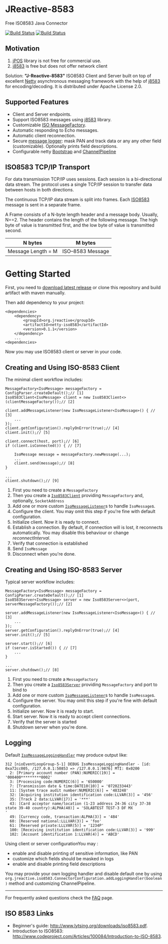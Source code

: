 # JReactive-8583

Free ISO8583 Java Connector 

[![Build Status](https://travis-ci.org/kpavlov/jreactive-8583.png?branch=master)](https://travis-ci.org/kpavlov/jreactive-8583) [![Build Status](https://drone.io/github.com/kpavlov/jreactive-8583/status.png)](https://drone.io/github.com/kpavlov/jreactive-8583/latest)

## Motivation

1. [jPOS][jpos] library is not free for commercial use. 
2. [j8583][j8583] is free but does not offer network client

Solution: **"J-Reactive-8583"** ISO8583 Client and Server built on top of excellent [Netty][netty] asynchronous messaging framework with the help of [j8583][j8583] for encoding/decoding. It is distributed under Apache License 2.0.

## Supported Features

* Client and Server endpoints.
* Support ISO8583 messages using [j8583][j8583] library.
* Customizable [ISO MessageFactory][j8583-message-factory].
* Automatic responding to Echo messages.
* Automatic client reconnection.
* Secure [message logger](https://github.com/kpavlov/jreactive-8583/blob/master/src/main/java/org/jreactive/iso8583/netty/pipeline/IsoMessageLoggingHandler.java): mask PAN and track data or any any other field (customizable). Optionally prints field descriptions.
 * Configurable netty [Bootstrap](https://github.com/netty/netty/blob/master/transport/src/main/java/io/netty/bootstrap/Bootstrap.java) and [ChannelPipeline](https://github.com/netty/netty/blob/master/transport/src/main/java/io/netty/channel/ChannelPipeline.java)

## ISO8583 TCP/IP Transport

For data transmission TCP/IP uses sessions.
Each session is a bi-directional data stream. 
The protocol uses a single TCP/IP session to transfer data between hosts in both directions. 

The continuous TCP/IP data stream is split into frames. 
Each [ISO8583][iso8583] message is sent in a separate frame. 

A Frame consists of a N-byte length header and a message body.
Usually, N==2.
The header contains the length of the following message.
The high byte of value is transmitted first, and the low byte of value is transmitted second.

| N bytes            | M bytes            |
| ------------------ | ------------------ |
| Message Length = M | ISO–8583 Message |

# Getting Started

First, you need to [download latest release](https://github.com/kpavlov/jreactive-8583/releases) or clone this repository and build artifact with maven manually. 

Then add dependency to your project:

    <dependencies>
        <dependency>
            <groupId>org.jreactive</groupId>
            <artifactId>netty-iso8583</artifactId>
            <version>0.1.1</version>
        </dependency>
        ...
    <dependencies>
    
Now you may use ISO8583 client or server in your code.

## Creating and Using ISO-8583 Client

The minimal client workflow includes:

    MessageFactory<IsoMessage> messageFactory = ConfigParser.createDefault();// [1]
    Iso8583Client<IsoMessage> client = new Iso8583Client<>(clientMessageFactory());// [2]

    client.addMessageListener(new IsoMessageListener<IsoMessage>() { // [3]
        ...
    });
    client.getConfiguration().replyOnError(true);// [4]
    client.init();// [5]
    
    client.connect(host, port);// [6]
    if (client.isConnected()) { // [7]
    
        IsoMessage message = messageFactory.newMessage(...);
        ...
        client.send(message);// [8]
    }
    
    ...
    client.shutdown();// [9]
    
1. First you need to create a `MessageFactory`
2. Then you create a [`Iso8583Client`][Iso8583Client] providing `MessageFactory` and, optionally, `SocketAddress` 
3. Add one or more custom [`IsoMessageListener`][IsoMessageListener]s to handle `IsoMessage`s.
4. Configure the client. You may omit this step if you're fine with default configuration.
5. Initialize client. Now it is ready to connect.
6. Establish a connection. By default, if connection will is lost, it reconnects automatically. You may disable this behaviour or change _reconnectInterval_.
7. Verify that connection is established
8. Send `IsoMessage`
9. Disconnect when you're done.

## Creating and Using ISO-8583 Server

Typical server workflow includes:

    MessageFactory<IsoMessage> messageFactory = ConfigParser.createDefault();// [1]
    Iso8583Server<IsoMessage> server = new Iso8583Server<>(port, serverMessageFactory());// [2]

    server.addMessageListener(new IsoMessageListener<IsoMessage>() { // [3]
        ...
    });
    server.getConfiguration().replyOnError(true);// [4]
    server.init();// [5]
    
    server.start();// [6]
    if (server.isStarted()) { // [7]
        ...
    }
    
    ...
    server.shutdown();// [8]
    
1. First you need to create a `MessageFactory`
2. Then you create a [`Iso8583Server`][Iso8583Server] providing `MessageFactory` and port to bind to 
3. Add one or more custom [`IsoMessageListener`][IsoMessageListener]s to handle `IsoMessage`s.
4. Configure the server. You may omit this step if you're fine with default configuration.
5. Initialize server. Now it is ready to start.
6. Start server. Now it is ready to accept client connections.
7. Verify that the server is started
9. Shutdown server when you're done.

## Logging

Default [`IsoMessageLoggingHandler`][IsoMessageLoggingHandler] may produce output like:

    312 [nioEventLoopGroup-5-1] DEBUG IsoMessageLoggingHandler - [id: 0xa72cc005, /127.0.0.1:50853 => /127.0.0.1:9876] MTI: 0x0200
      2: [Primary account number (PAN):NUMERIC(19)] = '000400*********0002'
      3: [Processing code:NUMERIC(6)] = '650000'
      7: [Transmission date & time:DATE10(10)] = '0720233443'
      11: [System trace audit number:NUMERIC(6)] = '483248'
      32: [Acquiring institution identification code:LLVAR(3)] = '456'
      35: [Track 2 data:LLVAR(17)] = '***'
      43: [Card acceptor name/location (1-23 address 24-36 city 37-38 state 39-40 country):ALPHA(40)] = 'SOLABTEST TEST-3 DF MX                  '
      49: [Currency code, transaction:ALPHA(3)] = '484'
      60: [Reserved national:LLLVAR(3)] = 'foo'
      61: [Reserved private:LLLVAR(5)] = '1234P'
      100: [Receiving institution identification code:LLVAR(3)] = '999'
      102: [Account identification 1:LLVAR(4)] = 'ABCD'

Using client or server configurationYou may :

- enable and disable printing of sensitive information, like PAN
- customize which fields should be masked in logs
- enable and disable printing field descriptions

You may provide your own logging handler and disable default one by using `org.jreactive.iso8583.ConnectorConfiguration.addLoggingHandler(boolean)` method and customizing ChannelPipeline.

---
For frequently asked questions check the [FAQ](https://github.com/kpavlov/jreactive-8583/wiki/FAQ) page.

## ISO 8583 Links 

- Beginner's guide: http://www.lytsing.org/downloads/iso8583.pdf.
- Introduction to ISO8583: http://www.codeproject.com/Articles/100084/Introduction-to-ISO-8583.

[iso8583]: https://en.wikipedia.org/wiki/ISO_8583
[iso-examples]: https://github.com/beckerdo/ISO-8583-Examples "Some payments processing examples"
[j8583-example]: https://krishnarag.wordpress.com/2014/06/18/iso-8583-j8583-java-library/
[j8583]: https://github.com/chochos/j8583 "Java implementation of the ISO8583 protocol."
[j8583-message-factory]: https://github.com/chochos/j8583/blob/master/src/main/java/com/solab/iso8583/IsoMessage.java
[jpos]: http://jpos.org 
[netty]: //netty.io 

[Iso8583Client]: https://github.com/kpavlov/jreactive-8583/blob/master/src/main/java/org/jreactive/iso8583/client/Iso8583Client.java
[Iso8583Server]: https://github.com/kpavlov/jreactive-8583/blob/master/src/main/java/org/jreactive/iso8583/server/Iso8583Server.java
[IsoMessageListener]: https://github.com/kpavlov/jreactive-8583/blob/master/src/main/java/org/jreactive/iso8583/IsoMessageListener.java
[IsoMessageLoggingHandler]: https://github.com/kpavlov/jreactive-8583/blob/master/src/main/java/org/jreactive/iso8583/netty/pipeline/IsoMessageLoggingHandler.java
